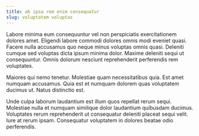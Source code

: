 ```yaml
---
title: ab ipsa rem enim consequatur
slug: voluptatem voluptas
---
```


Labore minima eum consequuntur vel non perspiciatis exercitationem dolores amet. Eligendi labore commodi dolores omnis modi eveniet quasi. Facere nulla accusamus quo neque minus voluptas omnis quasi. Deleniti cumque sed voluptas dicta ipsum minima dolor. Maxime deleniti sequi ut consequuntur. Omnis dolorum nesciunt reprehenderit perferendis rem voluptates.

Maiores qui nemo tenetur. Molestiae quam necessitatibus quia. Est amet numquam accusamus. Quia est et numquam dolorem quas voluptatem ducimus ut. Natus distinctio est.

Unde culpa laborum laudantium est illum quos repellat rerum sequi. Molestiae nulla et numquam similique dolor laudantium quibusdam ducimus. Voluptates rerum reprehenderit ut consequatur deleniti placeat sequi velit. Iure at rerum ipsam. Consequatur voluptatem in dolores beatae odio perferendis.
